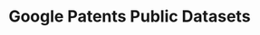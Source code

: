 ---
layout: default
api_or_bulk_downloads: API, Bulk export
bigquery: https://console.cloud.google.com/bigquery?p=patents-public-data&d=patents&page=dataset
citation: “Google Patents Public Data” by IFI CLAIMS Patent Services and Google, used
  under CC BY 4.0
code: 'patent analysis sample code: https://github.com/google/patents-public-data,
  source code not accessible'
contributors: Google Patents
cost: None
description: Worldwide (100+ countries) bibliographic and USPTO full-text, available
  via BigQuery. Provided by IFI CLAIMS Patent Services, a worldwide bibliographic
  and US full-text dataset of patent publications. Updated quarterly.
documentation: https://cloud.google.com/blog/topics/public-datasets/google-patents-public-datasets-connecting-public-paid-and-private-patent-data
last_edit: Mon, 04 Apr 2022 19:03:34 GMT
location: https://console.cloud.google.com/marketplace/details/google_patents_public_datasets/google-patents-public-data
maintained_by: Google Patents https://patents.google.com/
record_creation_timestamp: 12/6/2020 17:20:46
schema_fields: '[''spif_application_number'', ''citation'', ''application_kind'',
  ''pct_number'', ''country_code'', ''grant_date'', ''description_localized_html'',
  ''examiner'', ''ipc'', ''publication_date'', ''entity_status'', ''claims_localized_html'',
  ''uspc'', ''title_localized'', ''cpc'', ''art_unit'', ''kind_code'', ''family_id'',
  ''description_localized'', ''fi'', ''parent'', ''claims_localized'', ''priority_claim'',
  ''priority_date'', ''assignee'', ''child'', ''application_number'', ''assignee_harmonized'',
  ''abstract_localized'', ''application_number_formatted'', ''publication_number'',
  ''spif_publication_number'', ''filing_date'', ''inventor_harmonized'', ''locarno'',
  ''inventor'', ''fterm'']'
shortname: google_patents_public
superseded_by: Fri, 25 Feb 2022 23:34:33 GMT
tags:
- Google Patents
terms_of_use: CC BY 4.0, requires subscription to query API
timeframe: 1834-present (quarterly)
title: Google Patents Public Datasets
uuid: d24e8a7e-7d27-4280-9d85-c6598a1b9b8e
versioning: Yes, quarterly
---